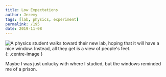 ```yaml
---
title: Low Expectations
author: Jeremy
tags: [lab, physics, experiment]
permalink: /195
date: 2019-11-08
---
```


![A physics student walks toward their new lab, hoping that it will have a nice window. Instead, all they get is a view of people's feet.](https://res.cloudinary.com/dh3hm8pb7/image/upload/c_scale,q_auto:best/v1535842782/Handwaving/Published/LowExpectations.png){: .centre-image }

Maybe I was just unlucky with where I studied, but the windows reminded me of a prison.
